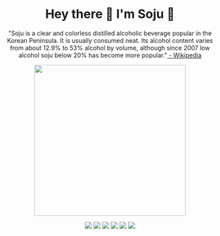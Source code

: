 <h1 align='center'>
  Hey there 👋 I'm Soju 🍻
</h1>

<p align='center'>
  "Soju is a clear and colorless distilled alcoholic beverage popular in the Korean Peninsula. It is usually consumed neat. Its alcohol content varies from about 12.9% to 53% alcohol by volume, although since 2007 low alcohol soju below 20% has become more popular."<a href='https://en.wikipedia.org/wiki/Soju'> - Wikipedia</a>
</p>

<p align='center'>
  <a href="#"><img src="https://github-readme-stats.vercel.app/api?username=msojuuu&show_icons=true&count_private=true&theme=dark" width="350"></a>
</p>

<p align='center'>
  <img src="https://img.shields.io/badge/windows-%230078D6.svg?&style=for-the-badge&logo=windows&logoColor=white"/>
  <img src="https://img.shields.io/badge/Arduino_IDE-00979D?style=for-the-badge&logo=arduino&logoColor=white"/>
  <img src="https://img.shields.io/badge/Steam-000000?style=for-the-badge&logo=steam&logoColor=white"/>
  <img src="https://img.shields.io/badge/Epic%20Games-313131?style=for-the-badge&logo=Epic%20Games&logoColor=white"/>
  <img src="https://img.shields.io/badge/Valorant-fa4454?style=for-the-badge&logo=valorant&logoColor=white"/>
  <img src="https://img.shields.io/badge/PlayStation-003791?style=for-the-badge&logo=playstation&logoColor=white"/>
</p>
